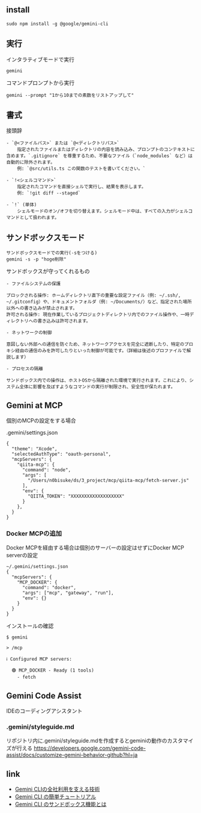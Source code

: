 
## install

```
sudo npm install -g @google/gemini-cli
```

## 実行

インタラティブモードで実行

```
gemini
```

コマンドプロンプトから実行

```
gemini --prompt "1から10までの素数をリストアップして" 
```

## 書式

接頭辞
```
- `@<ファイルパス>` または `@<ディレクトリパス>`  
    指定されたファイルまたはディレクトリの内容を読み込み、プロンプトのコンテキストに含めます。`.gitignore` を尊重するため、不要なファイル（`node_modules` など）は自動的に除外されます。  
    例: `@src/utils.ts この関数のテストを書いてください。`
    
- `!<シェルコマンド>`  
    指定されたコマンドを直接シェルで実行し、結果を表示します。  
    例: `!git diff --staged`
    
- `!` (単体)  
    シェルモードのオン/オフを切り替えます。シェルモード中は、すべての入力がシェルコマンドとして扱われます。
```

## サンドボックスモード

```
サンドボックスモードでの実行(-sをつける)
gemini -s -p "hoge削除"
```

サンドボックスが守ってくれるもの

```
- ファイルシステムの保護

ブロックされる操作: ホームディレクトリ直下の重要な設定ファイル（例: ~/.ssh/, ~/.gitconfig）や、ドキュメントフォルダ（例: ~/Documents/）など、指定された場所以外への書き込みが禁止されます。
許可される操作: 現在作業しているプロジェクトディレクトリ内でのファイル操作や、一時ディレクトリへの書き込みは許可されます。

- ネットワークの制御

意図しない外部への通信を防ぐため、ネットワークアクセスを完全に遮断したり、特定のプロキシ経由の通信のみを許可したりといった制御が可能です。（詳細は後述のプロファイルで解説します）

- プロセスの隔離

サンドボックス内での操作は、ホストOSから隔離された環境で実行されます。これにより、システム全体に影響を及ぼすようなコマンドの実行が制限され、安全性が保たれます。
```

## Gemini at MCP

個別のMCPの設定をする場合

.gemini/settings.json
```
{
  "theme": "Xcode",
  "selectedAuthType": "oauth-personal",
  "mcpServers": {
    "qiita-mcp": {
      "command": "node",
      "args": [
        "/Users/n0bisuke/ds/3_project/mcp/qiita-mcp/fetch-server.js"
      ],
      "env": {
        "QIITA_TOKEN": "XXXXXXXXXXXXXXXXXXX"
      }
    },
  }
}
```

### Docker MCPの追加

Docker MCPを経由する場合は個別のサーバーの設定はせずにDocker MCP serverの設定

```
~/.gemini/settings.json
{
  "mcpServers": {
    "MCP_DOCKER": {
      "command": "docker",
      "args": ["mcp", "gateway", "run"],
      "env": {}
    }
  }
}
```

インストールの確認


```
$ gemini

> /mcp

ℹ Configured MCP servers:
 
  🟢 MCP_DOCKER - Ready (1 tools)
    - fetch
```

## Gemini Code Assist

IDEのコーディングアシスタント

### .gemini/styleguide.md 

リポジトリ内に.gemini/styleguide.mdを作成するとgeminiの動作のカスタマイズが行える
https://developers.google.com/gemini-code-assist/docs/customize-gemini-behavior-github?hl=ja

## link

- [Gemini CLIの全社利用を支える技術](https://techblog.zozo.com/entry/technologies-supporting-company-wide-use-of-gemini-cli)
- [Gemini CLI の簡単チュートリアル](https://zenn.dev/schroneko/articles/gemini-cli-tutorial)
- [Gemini CLI のサンドボックス機能とは](https://tech.algomatic.jp/entry/2025/06/26/055948)